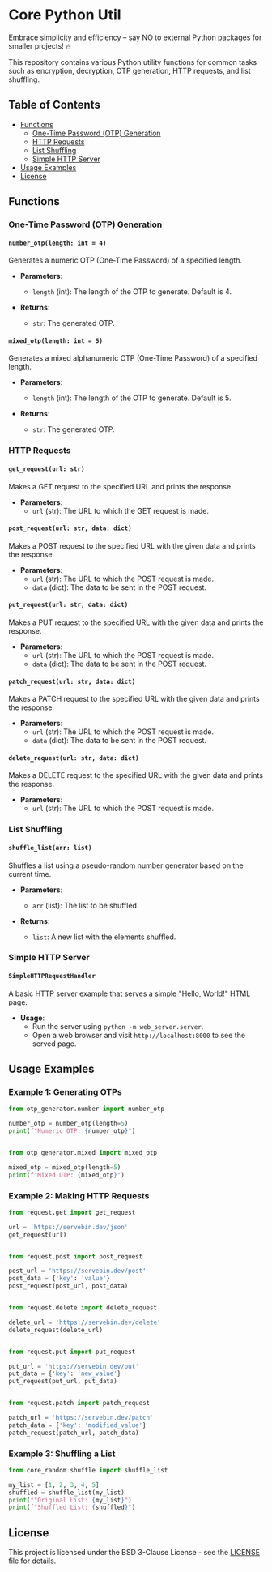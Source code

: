 # Core Python Util
Embrace simplicity and efficiency – say NO to external Python packages for smaller projects! 🔥

This repository contains various Python utility functions for common tasks such as encryption, decryption, OTP generation, HTTP requests, and list shuffling.

## Table of Contents

- [Functions](#functions)
  - [One-Time Password (OTP) Generation](#one-time-password-otp-generation)
  - [HTTP Requests](#http-requests)
  - [List Shuffling](#list-shuffling)
  - [Simple HTTP Server](#simple-http-server)
- [Usage Examples](#usage-examples)
- [License](#license)

## Functions

### One-Time Password (OTP) Generation

#### `number_otp(length: int = 4)`

Generates a numeric OTP (One-Time Password) of a specified length.

- **Parameters**:
  - `length` (int): The length of the OTP to generate. Default is 4.

- **Returns**:
  - `str`: The generated OTP.

#### `mixed_otp(length: int = 5)`

Generates a mixed alphanumeric OTP (One-Time Password) of a specified length.

- **Parameters**:
  - `length` (int): The length of the OTP to generate. Default is 5.

- **Returns**:
  - `str`: The generated OTP.

### HTTP Requests

#### `get_request(url: str)`

Makes a GET request to the specified URL and prints the response.

- **Parameters**:
  - `url` (str): The URL to which the GET request is made.

#### `post_request(url: str, data: dict)`

Makes a POST request to the specified URL with the given data and prints the response.

- **Parameters**:
  - `url` (str): The URL to which the POST request is made.
  - `data` (dict): The data to be sent in the POST request.

#### `put_request(url: str, data: dict)`

Makes a PUT request to the specified URL with the given data and prints the response.

- **Parameters**:
  - `url` (str): The URL to which the POST request is made.
  - `data` (dict): The data to be sent in the POST request.

#### `patch_request(url: str, data: dict)`

Makes a PATCH request to the specified URL with the given data and prints the response.

- **Parameters**:
  - `url` (str): The URL to which the POST request is made.
  - `data` (dict): The data to be sent in the POST request.

#### `delete_request(url: str, data: dict)`

Makes a DELETE request to the specified URL with the given data and prints the response.

- **Parameters**:
  - `url` (str): The URL to which the POST request is made.

### List Shuffling

#### `shuffle_list(arr: list)`

Shuffles a list using a pseudo-random number generator based on the current time.

- **Parameters**:
  - `arr` (list): The list to be shuffled.

- **Returns**:
  - `list`: A new list with the elements shuffled.

### Simple HTTP Server

#### `SimpleHTTPRequestHandler`

A basic HTTP server example that serves a simple "Hello, World!" HTML page.

- **Usage**:
  - Run the server using `python -m web_server.server`.
  - Open a web browser and visit `http://localhost:8000` to see the served page.

## Usage Examples

### Example 1: Generating OTPs

```python
from otp_generator.number import number_otp

number_otp = number_otp(length=5)
print(f"Numeric OTP: {number_otp}")


from otp_generator.mixed import mixed_otp

mixed_otp = mixed_otp(length=5)
print(f"Mixed OTP: {mixed_otp}")
```

### Example 2: Making HTTP Requests

```python
from request.get import get_request

url = 'https://servebin.dev/json'
get_request(url)


from request.post import post_request

post_url = 'https://servebin.dev/post'
post_data = {'key': 'value'}
post_request(post_url, post_data)


from request.delete import delete_request

delete_url = 'https://servebin.dev/delete'
delete_request(delete_url)


from request.put import put_request

put_url = 'https://servebin.dev/put'
put_data = {'key': 'new_value'}
put_request(put_url, put_data)


from request.patch import patch_request

patch_url = 'https://servebin.dev/patch'
patch_data = {'key': 'modified_value'}
patch_request(patch_url, patch_data)
```

### Example 3: Shuffling a List

```python
from core_random.shuffle import shuffle_list

my_list = [1, 2, 3, 4, 5]
shuffled = shuffle_list(my_list)
print(f"Original List: {my_list}")
print(f"Shuffled List: {shuffled}")
```

## License

This project is licensed under the BSD 3-Clause License - see the [LICENSE](LICENSE) file for details.
